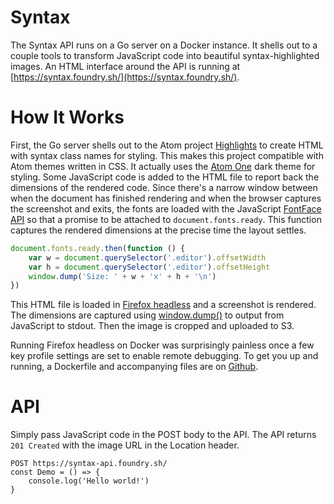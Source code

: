 # Syntax

The Syntax API runs on a Go server on a Docker instance. It shells out to a couple tools to transform JavaScript code into beautiful syntax-highlighted images.
An HTML interface around the API is running at [https://syntax.foundry.sh/](https://syntax.foundry.sh/).

# How It Works

First, the Go server shells out to the Atom project [Highlights](https://github.com/atom/highlights) to create HTML with syntax class names for styling. This makes this project compatible with Atom themes written in CSS. It actually uses the [Atom One](https://github.com/atom/one-dark-syntax) dark theme for styling. Some JavaScript code is added to the HTML file to report back the dimensions of the rendered code. Since there's a narrow window between when the document has finished rendering and when the browser captures the screenshot and exits, the fonts are loaded with the JavaScript [FontFace API](https://developer.mozilla.org/en-US/docs/Web/API/FontFaceSet) so that a promise to be attached to `document.fonts.ready`. This function captures the rendered dimensions at the precise time the layout settles.

```js
document.fonts.ready.then(function () {
    var w = document.querySelector('.editor').offsetWidth
    var h = document.querySelector('.editor').offsetHeight
    window.dump('Size: ' + w + 'x' + h + '\n')
})
```

This HTML file is loaded in [Firefox headless](https://developer.mozilla.org/en-US/Firefox/Headless_mode) and a screenshot is rendered. The dimensions are captured using [window.dump\(\)](https://developer.mozilla.org/en-US/docs/Web/API/Window/dump) to output from JavaScript to stdout. Then the image is cropped and uploaded to S3.

Running Firefox headless on Docker was surprisingly painless once a few key profile settings are set to enable remote debugging. To get you up and running, a Dockerfile and accompanying files are on [Github](https://github.com/nathancahill/docker-firefox-headless).

# API

Simply pass JavaScript code in the POST body to the API. The API returns `201 Created` with the image URL in the Location header.

```
POST https://syntax-api.foundry.sh/
const Demo = () => {
    console.log('Hello world!')
}
```
